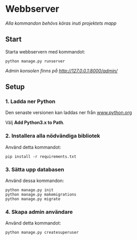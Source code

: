 # Webbserver

*Alla kommandon behövs köras inuti projektets mapp*


## Start

Starta webbservern med kommandot:
```
python manage.py runserver
```

*Admin konsolen finns på http://127.0.0.1:8000/admin/*


## Setup

### 1. Ladda ner Python

Den senaste versionen kan laddas ner från <a href="https://www.python.org/downloads/">www.python.org</a>

Välj **Add Python3.x to Path**.


### 2. Installera alla nödvändiga bibliotek

Använd detta kommandot:
```
pip install -r requirements.txt
```


### 3. Sätta upp databasen

Använd dessa kommandon:
```
python manage.py init
python manage.py makemigrations
python manage.py migrate
```


### 4. Skapa admin användare

Använd detta kommandot:
```
python manage.py createsuperuser
```








